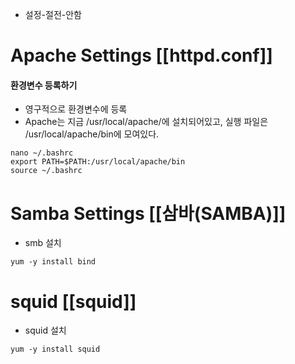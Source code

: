 - 설정-절전-안함

# Apache Settings [[httpd.conf]]
#### 환경변수 등록하기
- 영구적으로 환경변수에 등록
- Apache는 지금 /usr/local/apache/에 설치되어있고, 실행 파일은 /usr/local/apache/bin에 모여있다. 
```
nano ~/.bashrc
export PATH=$PATH:/usr/local/apache/bin
source ~/.bashrc
```


# Samba Settings [[삼바(SAMBA)]]
- smb 설치
```
yum -y install bind
```

# squid [[squid]]
- squid 설치
```
yum -y install squid
```




